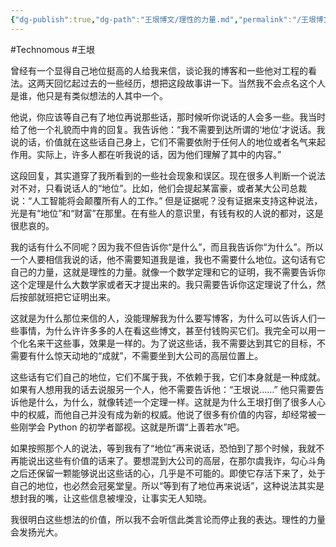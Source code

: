 ```yaml
---
{"dg-publish":true,"dg-path":"王垠博文/理性的力量.md","permalink":"/王垠博文/理性的力量/","created":"2023-12-12T18:00:02.000+08:00","updated":"2023-12-12T18:00:23.000+08:00"}
---
```


#Technomous #王垠 

曾经有一个显得自己地位挺高的人给我来信，谈论我的博客和一些他对工程的看法。这两天回忆起过去的一些经历，想把这段故事讲一下。当然我不会点名这个人是谁，他只是有类似想法的人其中一个。

他说，你应该等自己有了地位再说那些话，那时候听你说话的人会多一些。我当时给了他一个礼貌而中肯的回复。我告诉他：“我不需要到达所谓的‘地位’才说话。我说的话，价值就在这些话自己身上，它们不需要依附于任何人的地位或者名气来起作用。实际上，许多人都在听我说的话，因为他们理解了其中的内容。”

这段回复，其实道穿了我所看到的一些社会现象和误区。现在很多人判断一个说法对不对，只看说话人的“地位”。比如，他们会提起某富豪，或者某大公司总裁说：“人工智能将会颠覆所有人的工作。” 但是证据呢？没有证据来支持这种说法，光是有“地位”和“财富”在那里。在有些人的意识里，有钱有权的人说的都对，这是很悲哀的。

我的话有什么不同呢？因为我不但告诉你“是什么”，而且我告诉你“为什么”。所以一个人要相信我说的话，他不需要知道我是谁，我也不需要什么地位。这句话有它自己的力量，这就是理性的力量。就像一个数学定理和它的证明，我不需要告诉你这个定理是什么大数学家或者天才提出来的。我只需要告诉你这定理说了什么，然后按部就班把它证明出来。

这就是为什么那位来信的人，没能理解我为什么要写博客，为什么可以告诉人们一些事情，为什么许许多多的人在看这些博文，甚至付钱购买它们。我完全可以用一个化名来干这些事，效果是一样的。为了说这些话，我不需要达到其它的目标，不需要有什么惊天动地的“成就”，不需要坐到大公司的高层位置上。

这些话有它们自己的地位，它们不属于我，不依赖于我，它们本身就是一种成就。如果有人想用我的话去说服另一个人，他不需要告诉他：“王垠说……” 他只需要告诉他是什么，为什么，就像转述一个定理一样。这就是为什么王垠打倒了很多人心中的权威，而他自己并没有成为新的权威。他说了很多有价值的内容，却经常被一些刚学会 Python 的初学者鄙视。这就是所谓“上善若水”吧。

如果按照那个人的说法，等到我有了“地位”再来说话，恐怕到了那个时候，我就不再能说出这些有价值的话来了。要想混到大公司的高层，在那尔虞我诈，勾心斗角之后还保留一颗能够说出这些话的心，几乎是不可能的。即使它存活下来了，处于自己的地位，也必然会冠冕堂皇。所以“等到有了地位再来说话”，这种说法其实是想封我的嘴，让这些信息被埋没，让事实无人知晓。

我很明白这些想法的价值，所以我不会听信此类言论而停止我的表达。理性的力量会发扬光大。